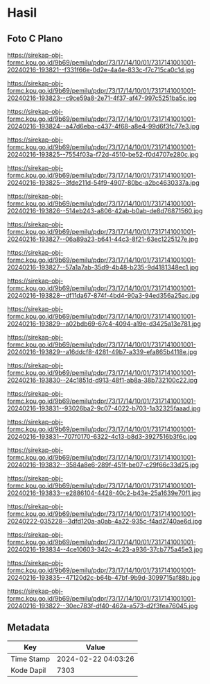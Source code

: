 # Hasil

## Foto C Plano

https://sirekap-obj-formc.kpu.go.id/9b69/pemilu/pdpr/73/17/14/10/01/7317141001001-20240216-193821--f331f66e-0d2e-4a4e-833c-f7c715ca0c1d.jpg

https://sirekap-obj-formc.kpu.go.id/9b69/pemilu/pdpr/73/17/14/10/01/7317141001001-20240216-193823--c9ce59a8-2e71-4f37-af47-997c5251ba5c.jpg

https://sirekap-obj-formc.kpu.go.id/9b69/pemilu/pdpr/73/17/14/10/01/7317141001001-20240216-193824--a47d6eba-c437-4f68-a8e4-99d6f3fc77e3.jpg

https://sirekap-obj-formc.kpu.go.id/9b69/pemilu/pdpr/73/17/14/10/01/7317141001001-20240216-193825--7554f03a-f72d-4510-be52-f0d4707e280c.jpg

https://sirekap-obj-formc.kpu.go.id/9b69/pemilu/pdpr/73/17/14/10/01/7317141001001-20240216-193825--3fde211d-54f9-4907-80bc-a2bc4630337a.jpg

https://sirekap-obj-formc.kpu.go.id/9b69/pemilu/pdpr/73/17/14/10/01/7317141001001-20240216-193826--514eb243-a806-42ab-b0ab-de8d76871560.jpg

https://sirekap-obj-formc.kpu.go.id/9b69/pemilu/pdpr/73/17/14/10/01/7317141001001-20240216-193827--06a89a23-b641-44c3-8f21-63ec1225127e.jpg

https://sirekap-obj-formc.kpu.go.id/9b69/pemilu/pdpr/73/17/14/10/01/7317141001001-20240216-193827--57a1a7ab-35d9-4b48-b235-9d4181348ec1.jpg

https://sirekap-obj-formc.kpu.go.id/9b69/pemilu/pdpr/73/17/14/10/01/7317141001001-20240216-193828--df11da67-874f-4bd4-90a3-94ed356a25ac.jpg

https://sirekap-obj-formc.kpu.go.id/9b69/pemilu/pdpr/73/17/14/10/01/7317141001001-20240216-193829--a02bdb69-67c4-4094-a19e-d3425a13e781.jpg

https://sirekap-obj-formc.kpu.go.id/9b69/pemilu/pdpr/73/17/14/10/01/7317141001001-20240216-193829--a16ddcf8-4281-49b7-a339-efa865b4118e.jpg

https://sirekap-obj-formc.kpu.go.id/9b69/pemilu/pdpr/73/17/14/10/01/7317141001001-20240216-193830--24c1851d-d913-48f1-ab8a-38b732100c22.jpg

https://sirekap-obj-formc.kpu.go.id/9b69/pemilu/pdpr/73/17/14/10/01/7317141001001-20240216-193831--93026ba2-9c07-4022-b703-1a32325faaad.jpg

https://sirekap-obj-formc.kpu.go.id/9b69/pemilu/pdpr/73/17/14/10/01/7317141001001-20240216-193831--707f0170-6322-4c13-b8d3-3927516b3f6c.jpg

https://sirekap-obj-formc.kpu.go.id/9b69/pemilu/pdpr/73/17/14/10/01/7317141001001-20240216-193832--3584a8e6-289f-451f-be07-c29f66c33d25.jpg

https://sirekap-obj-formc.kpu.go.id/9b69/pemilu/pdpr/73/17/14/10/01/7317141001001-20240216-193833--e2886104-4428-40c2-b43e-25a1639e70f1.jpg

https://sirekap-obj-formc.kpu.go.id/9b69/pemilu/pdpr/73/17/14/10/01/7317141001001-20240222-035228--3dfd120a-a0ab-4a22-935c-f4ad2740ae6d.jpg

https://sirekap-obj-formc.kpu.go.id/9b69/pemilu/pdpr/73/17/14/10/01/7317141001001-20240216-193834--4ce10603-342c-4c23-a936-37cb775a45e3.jpg

https://sirekap-obj-formc.kpu.go.id/9b69/pemilu/pdpr/73/17/14/10/01/7317141001001-20240216-193835--47120d2c-b64b-47bf-9b9d-3099715af88b.jpg

https://sirekap-obj-formc.kpu.go.id/9b69/pemilu/pdpr/73/17/14/10/01/7317141001001-20240216-193822--30ec783f-df40-462a-a573-d2f3fea76045.jpg


## Metadata

| Key        | Value               |
| ---------- | ------------------- |
| Time Stamp | 2024-02-22 04:03:26 |
| Kode Dapil | 7303                |




